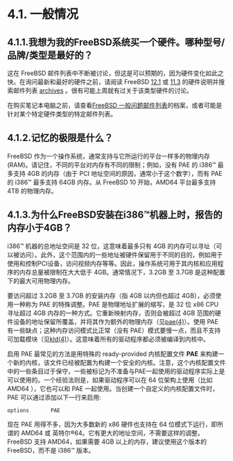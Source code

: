 # 4.1. 一般情况

## 4.1.1.我想为我的FreeBSD系统买一个硬件。哪种型号/品牌/类型是最好的？

这在 FreeBSD 邮件列表中不断被讨论，但这是可以预期的，因为硬件变化如此之快。在询问最新和最好的硬件之前，请阅读 FreeBSD [12.1](https://www.freebsd.org/releases/12.1R/hardware/) 或 [11.3](https://www.freebsd.org/releases/11.3R/hardware) 的硬件说明并搜索邮件列表 [archives](https://www.freebsd.org/search/#mailinglists) 。很有可能上周就有过关于该类型硬件的讨论。

在购买笔记本电脑之前，请查看[FreeBSD 一般问题邮件列表](https://lists.freebsd.org/subscription/freebsd-questions)的档案，或者可能是针对某个特定硬件类型的特定邮件列表。

## 4.1.2.记忆的极限是什么？

FreeBSD 作为一个操作系统，通常支持与它所运行的平台一样多的物理内存 (RAM)。请记住，不同的平台对内存有不同的限制；例如，没有  PAE 的 i386™ 最多支持 4GB 的内存（由于 PCI 地址空间的原因，通常小于这个数字），而有 PAE 的 i386™ 最多支持 64GB 内存。从 FreeBSD 10 开始，AMD64 平台最多支持 4TB 的物理内存。

## 4.1.3.为什么FreeBSD安装在i386™机器上时，报告的内存小于4GB？

i386™ 机器的总地址空间是 32 位，这意味着最多只有 4GB 的内存可以寻址（可以被访问）。此外，这个范围内的一些地址被硬件保留用于不同的目的，例如用于使用和控制PCI设备，访问视频内存等等。因此，操作系统可用于其内核和应用程序的内存总量被限制在大大低于 4GB。通常情况下，3.2GB 至 3.7GB 是这种配置下的最大可用物理内存。

要访问超过 3.2GB 至 3.7GB 的安装内存（指 4GB 以内但也超过 4GB），必须使用一种称为 PAE 的特殊调整。PAE 是物理地址扩展的缩写，是 32 位 x86 CPU 寻址超过 4GB 内存的一种方式。它重新映射内存，否则会被超过 4GB 范围的硬件设备的地址保留所覆盖，并将其作为额外的物理内存（见[pae(4)](https://www.freebsd.org/cgi/man.cgi?query=pae&sektion=4&format=html)）。使用 PAE 有一些缺点；这种内存访问模式比正常（没有 PAE）模式要慢一点，而且不支持可加载模块（见[kld(4)](https://www.freebsd.org/cgi/man.cgi?query=kld&sektion=4&format=html)）。这意味着所有的驱动程序都必须被编译到内核中。

启用 PAE 最常见的方法是用特殊的 ready-provided 内核配置文件 **PAE** 来构建一个新的内核，该文件已经被配置为构建一个安全的内核。注意，这个内核配置文件中的一些条目过于保守，一些被标记为不准备与PAE一起使用的驱动程序实际上是可以使用的。一个经验法则是，如果驱动程序可以在 64 位架构上使用（比如 AMD64 ），它也可以和 PAE 一起使用。当创建一个自定义的内核配置文件时，PAE 可以通过添加以下一行来启用:

```
options       PAE
```

现在 PAE 用得不多，因为大多数新的 x86 硬件也支持在 64 位模式下运行，即所谓的 AMD64 或 英特尔®64。它有更大的地址空间，不需要这样的调整。FreeBSD 支持 AMD64，如果需要 4GB 以上的内存，建议使用这个版本的 FreeBSD，而不是 i386™ 版本。
